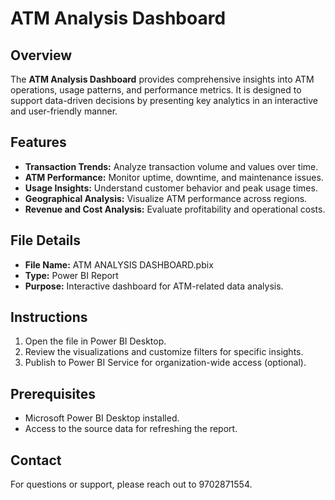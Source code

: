# ATM Analysis Dashboard

## Overview
The **ATM Analysis Dashboard** provides comprehensive insights into ATM operations, usage patterns, and performance metrics. It is designed to support data-driven decisions by presenting key analytics in an interactive and user-friendly manner.

## Features
- **Transaction Trends:** Analyze transaction volume and values over time.
- **ATM Performance:** Monitor uptime, downtime, and maintenance issues.
- **Usage Insights:** Understand customer behavior and peak usage times.
- **Geographical Analysis:** Visualize ATM performance across regions.
- **Revenue and Cost Analysis:** Evaluate profitability and operational costs.

## File Details
- **File Name:** ATM ANALYSIS DASHBOARD.pbix
- **Type:** Power BI Report
- **Purpose:** Interactive dashboard for ATM-related data analysis.

## Instructions
1. Open the file in Power BI Desktop.
2. Review the visualizations and customize filters for specific insights.
3. Publish to Power BI Service for organization-wide access (optional).

## Prerequisites
- Microsoft Power BI Desktop installed.
- Access to the source data for refreshing the report.

## Contact
For questions or support, please reach out to 9702871554.
